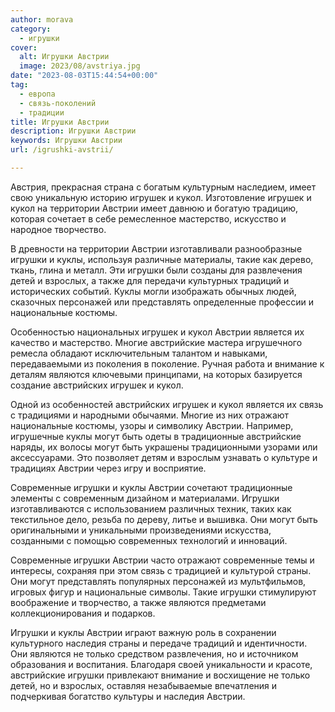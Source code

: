 ```yaml
---
author: morava
category:
  - игрушки
cover:
  alt: Игрушки Австрии
  image: 2023/08/avstriya.jpg
date: "2023-08-03T15:44:54+00:00"
tag:
  - европа
  - связь-поколений
  - традиции
title: Игрушки Австрии
description: Игрушки Австрии
keywords: Игрушки Австрии
url: /igrushki-avstrii/

---
```

Австрия, прекрасная страна с богатым культурным наследием, имеет свою уникальную историю игрушек и кукол. Изготовление игрушек и кукол на территории Австрии имеет давнюю и богатую традицию, которая сочетает в себе ремесленное мастерство, искусство и народное творчество.

В древности на территории Австрии изготавливали разнообразные игрушки и куклы, используя различные материалы, такие как дерево, ткань, глина и металл. Эти игрушки были созданы для развлечения детей и взрослых, а также для передачи культурных традиций и исторических событий. Куклы могли изображать обычных людей, сказочных персонажей или представлять определенные профессии и национальные костюмы.

Особенностью национальных игрушек и кукол Австрии является их качество и мастерство. Многие австрийские мастера игрушечного ремесла обладают исключительным талантом и навыками, передаваемыми из поколения в поколение. Ручная работа и внимание к деталям являются ключевыми принципами, на которых базируется создание австрийских игрушек и кукол.

Одной из особенностей австрийских игрушек и кукол является их связь с традициями и народными обычаями. Многие из них отражают национальные костюмы, узоры и символику Австрии. Например, игрушечные куклы могут быть одеты в традиционные австрийские наряды, их волосы могут быть украшены традиционными узорами или аксессуарами. Это позволяет детям и взрослым узнавать о культуре и традициях Австрии через игру и восприятие.

Современные игрушки и куклы Австрии сочетают традиционные элементы с современным дизайном и материалами. Игрушки изготавливаются с использованием различных техник, таких как текстильное дело, резьба по дереву, литье и вышивка. Они могут быть оригинальными и уникальными произведениями искусства, созданными с помощью современных технологий и инноваций.

Современные игрушки Австрии часто отражают современные темы и интересы, сохраняя при этом связь с традицией и культурой страны. Они могут представлять популярных персонажей из мультфильмов, игровых фигур и национальные символы. Такие игрушки стимулируют воображение и творчество, а также являются предметами коллекционирования и подарков.

Игрушки и куклы Австрии играют важную роль в сохранении культурного наследия страны и передаче традиций и идентичности. Они являются не только средством развлечения, но и источником образования и воспитания. Благодаря своей уникальности и красоте, австрийские игрушки привлекают внимание и восхищение не только детей, но и взрослых, оставляя незабываемые впечатления и подчеркивая богатство культуры и наследия Австрии.
